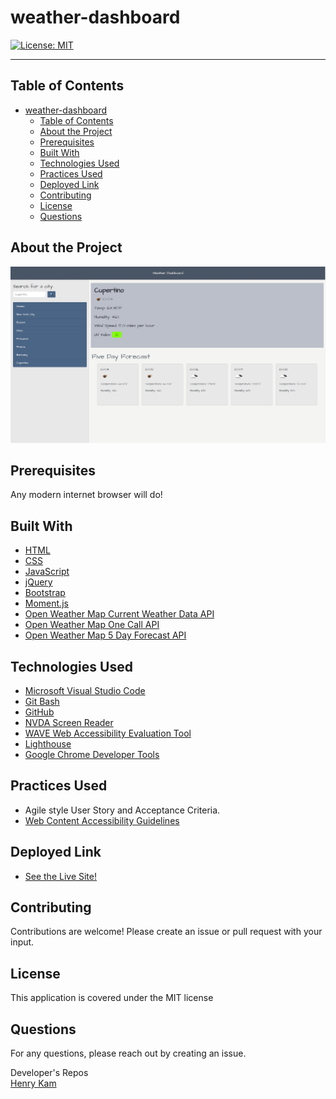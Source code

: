 # weather-dashboard

[![License: MIT](https://img.shields.io/badge/License-MIT-yellow.svg)](https://opensource.org/licenses/MIT)


---

## Table of Contents

- [weather-dashboard](#weather-dashboard)
  - [Table of Contents](#table-of-contents)
  - [About the Project](#about-the-project)
  - [Prerequisites](#prerequisites)
  - [Built With](#built-with)
  - [Technologies Used](#technologies-used)
  - [Practices Used](#practices-used)
  - [Deployed Link](#deployed-link)
  - [Contributing](#contributing)
  - [License](#license)
  - [Questions](#questions)

## About the Project
 
 ![snapshot of website](./assets/Capture.JPG)  

## Prerequisites
Any modern internet browser will do!

## Built With
* [HTML](https://developer.mozilla.org/en-US/docs/Web/HTML)
* [CSS](https://developer.mozilla.org/en-US/docs/Web/CSS)
* [JavaScript](https://developer.mozilla.org/en-US/docs/Web/JavaScript)
* [jQuery](https://api.jquery.com/)
* [Bootstrap](https://getbootstrap.com/)
* [Moment.js](https://momentjs.com/)
* [Open Weather Map Current Weather Data API](https://openweathermap.org/current)
* [Open Weather Map One Call API](https://openweathermap.org/api/one-call-api)
* [Open Weather Map 5 Day Forecast API](https://openweathermap.org/forecast5)

## Technologies Used

* [Microsoft Visual Studio Code](https://code.visualstudio.com/)
* [Git Bash](https://git-scm.com/downloads)
* [GitHub](https://github.com/)
* [NVDA Screen Reader](https://www.nvaccess.org/)
* [WAVE Web Accessibility Evaluation Tool](https://wave.webaim.org/)
* [Lighthouse](https://developers.google.com/web/tools/lighthouse/)
* [Google Chrome Developer Tools](https://developer.chrome.com/docs/devtools/)
  

## Practices Used

* Agile style User Story and Acceptance Criteria.
* [Web Content Accessibility Guidelines](https://www.w3.org/WAI/standards-guidelines/wcag/)
  
## Deployed Link

* [See the Live Site!](https://gulpinhenry.github.io/weather-dashboard/) 

## Contributing

Contributions are welcome! Please create an issue or pull request with your input.

## License

This application is covered under the MIT license

## Questions

For any questions, please reach out by creating an issue.

Developer's Repos   
[Henry Kam](https://github.com/gulpinhenry)